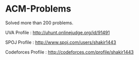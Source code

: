 # ACM-Problems
Solved more than 200 problems.

UVA Profile : http://uhunt.onlinejudge.org/id/91491

SPOJ Profile : http://www.spoj.com/users/shakir1443

Codeforces Profile : http://codeforces.com/profile/shakir1443
